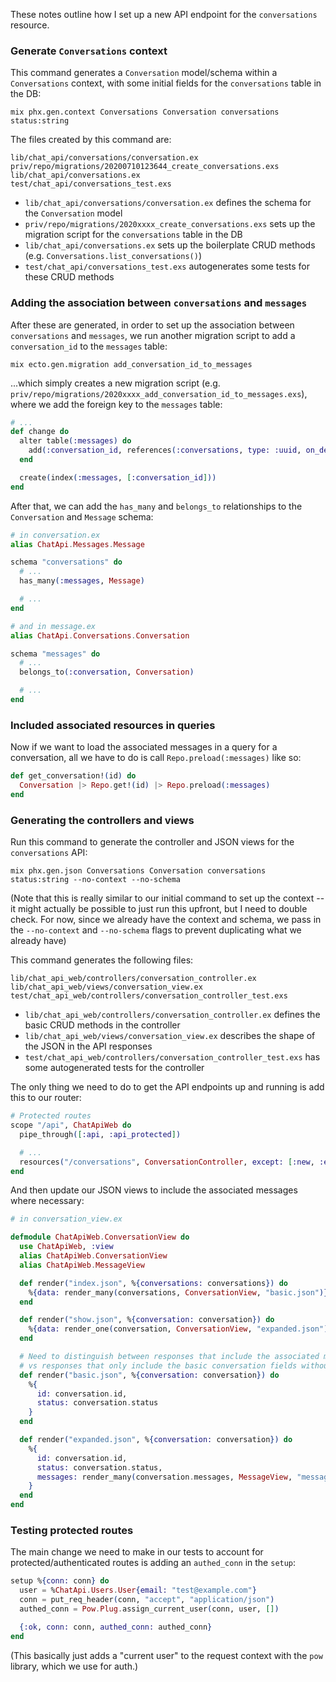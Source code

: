 These notes outline how I set up a new API endpoint for the `conversations` resource.

### Generate `Conversations` context

This command generates a `Conversation` model/schema within a `Conversations` context, with some initial fields for the `conversations` table in the DB:

```
mix phx.gen.context Conversations Conversation conversations status:string
```

The files created by this command are:

```
lib/chat_api/conversations/conversation.ex
priv/repo/migrations/20200710123644_create_conversations.exs
lib/chat_api/conversations.ex
test/chat_api/conversations_test.exs
```

- `lib/chat_api/conversations/conversation.ex` defines the schema for the `Conversation` model
- `priv/repo/migrations/2020xxxx_create_conversations.exs` sets up the migration script for the `conversations` table in the DB
- `lib/chat_api/conversations.ex` sets up the boilerplate CRUD methods (e.g. `Conversations.list_conversations()`)
- `test/chat_api/conversations_test.exs` autogenerates some tests for these CRUD methods

### Adding the association between `conversations` and `messages`

After these are generated, in order to set up the association between `conversations` and `messages`, we run another migration script to add a `conversation_id` to the `messages` table:

```
mix ecto.gen.migration add_conversation_id_to_messages
```

...which simply creates a new migration script (e.g. `priv/repo/migrations/2020xxxx_add_conversation_id_to_messages.exs`), where we add the foreign key to the `messages` table:

```ex
# ...
def change do
  alter table(:messages) do
    add(:conversation_id, references(:conversations, type: :uuid, on_delete: :delete_all))
  end

  create(index(:messages, [:conversation_id]))
end
```

After that, we can add the `has_many` and `belongs_to` relationships to the `Conversation` and `Message` schema:

```ex
# in conversation.ex
alias ChatApi.Messages.Message

schema "conversations" do
  # ...
  has_many(:messages, Message)

  # ...
end

# and in message.ex
alias ChatApi.Conversations.Conversation

schema "messages" do
  # ...
  belongs_to(:conversation, Conversation)

  # ...
end
```

### Included associated resources in queries

Now if we want to load the associated messages in a query for a conversation, all we have to do is call `Repo.preload(:messages)` like so:

```ex
def get_conversation!(id) do
  Conversation |> Repo.get!(id) |> Repo.preload(:messages)
end
```

### Generating the controllers and views

Run this command to generate the controller and JSON views for the `conversations` API:

```
mix phx.gen.json Conversations Conversation conversations status:string --no-context --no-schema
```

(Note that this is really similar to our initial command to set up the context -- it might actually be possible to just run this upfront, but I need to double check. For now, since we already have the context and schema, we pass in the `--no-context` and `--no-schema` flags to prevent duplicating what we already have)

This command generates the following files:

```
lib/chat_api_web/controllers/conversation_controller.ex
lib/chat_api_web/views/conversation_view.ex
test/chat_api_web/controllers/conversation_controller_test.exs
```

- `lib/chat_api_web/controllers/conversation_controller.ex` defines the basic CRUD methods in the controller
- `lib/chat_api_web/views/conversation_view.ex` describes the shape of the JSON in the API responses
- `test/chat_api_web/controllers/conversation_controller_test.exs` has some autogenerated tests for the controller

The only thing we need to do to get the API endpoints up and running is add this to our router:

```ex
# Protected routes
scope "/api", ChatApiWeb do
  pipe_through([:api, :api_protected])

  # ...
  resources("/conversations", ConversationController, except: [:new, :edit])
end
```

And then update our JSON views to include the associated messages where necessary:

```ex
# in conversation_view.ex

defmodule ChatApiWeb.ConversationView do
  use ChatApiWeb, :view
  alias ChatApiWeb.ConversationView
  alias ChatApiWeb.MessageView

  def render("index.json", %{conversations: conversations}) do
    %{data: render_many(conversations, ConversationView, "basic.json")}
  end

  def render("show.json", %{conversation: conversation}) do
    %{data: render_one(conversation, ConversationView, "expanded.json")}
  end

  # Need to distinguish between responses that include the associated messages (in "expanded.json") below
  # vs responses that only include the basic conversation fields without messages (here in "basic.json")
  def render("basic.json", %{conversation: conversation}) do
    %{
      id: conversation.id,
      status: conversation.status
    }
  end

  def render("expanded.json", %{conversation: conversation}) do
    %{
      id: conversation.id,
      status: conversation.status,
      messages: render_many(conversation.messages, MessageView, "message.json")
    }
  end
end

```

### Testing protected routes

The main change we need to make in our tests to account for protected/authenticated routes is adding an `authed_conn` in the `setup`:

```ex
setup %{conn: conn} do
  user = %ChatApi.Users.User{email: "test@example.com"}
  conn = put_req_header(conn, "accept", "application/json")
  authed_conn = Pow.Plug.assign_current_user(conn, user, [])

  {:ok, conn: conn, authed_conn: authed_conn}
end
```

(This basically just adds a "current user" to the request context with the `pow` library, which we use for auth.)
